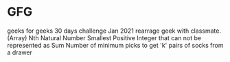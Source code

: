 # GFG 
geeks for geeks 30 days challenge Jan 2021
 rearrage geek with classmate.(Array)
 Nth Natural Number
 Smallest Positive Integer that can not be represented as Sum
 Number of minimum picks to get 'k' pairs of socks from a drawer


